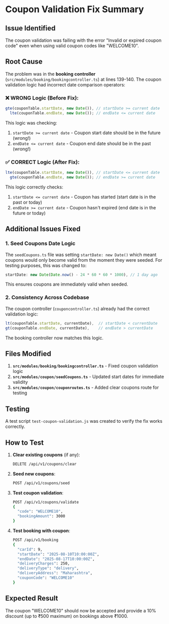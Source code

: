 # Coupon Validation Fix Summary

## Issue Identified

The coupon validation was failing with the error "Invalid or expired coupon code" even when using valid coupon codes like "WELCOME10".

## Root Cause

The problem was in the **booking controller** (`src/modules/booking/bookingcontroller.ts`) at lines 139-140. The coupon validation logic had incorrect date comparison operators:

### ❌ **WRONG Logic (Before Fix):**

```typescript
gte(couponTable.startDate, new Date()), // startDate >= current date
  lte(couponTable.endDate, new Date()); // endDate <= current date
```

This logic was checking:

1. `startDate >= current date` - Coupon start date should be in the future (wrong!)
2. `endDate <= current date` - Coupon end date should be in the past (wrong!)

### ✅ **CORRECT Logic (After Fix):**

```typescript
lte(couponTable.startDate, new Date()), // startDate <= current date
  gte(couponTable.endDate, new Date()); // endDate >= current date
```

This logic correctly checks:

1. `startDate <= current date` - Coupon has started (start date is in the past or today)
2. `endDate >= current date` - Coupon hasn't expired (end date is in the future or today)

## Additional Issues Fixed

### 1. **Seed Coupons Date Logic**

The `seedCoupons.ts` file was setting `startDate: new Date()` which meant coupons would only become valid from the moment they were seeded. For testing purposes, this was changed to:

```typescript
startDate: new Date(Date.now() - 24 * 60 * 60 * 1000), // 1 day ago
```

This ensures coupons are immediately valid when seeded.

### 2. **Consistency Across Codebase**

The coupon controller (`couponcontroller.ts`) already had the correct validation logic:

```typescript
lt(couponTable.startDate, currentDate),  // startDate < currentDate
gt(couponTable.endDate, currentDate),    // endDate > currentDate
```

The booking controller now matches this logic.

## Files Modified

1. **`src/modules/booking/bookingcontroller.ts`** - Fixed coupon validation logic
2. **`src/modules/coupon/seedCoupons.ts`** - Updated start dates for immediate validity
3. **`src/modules/coupon/couponroutes.ts`** - Added clear coupons route for testing

## Testing

A test script `test-coupon-validation.js` was created to verify the fix works correctly.

## How to Test

1. **Clear existing coupons** (if any):

   ```bash
   DELETE /api/v1/coupons/clear
   ```

2. **Seed new coupons**:

   ```bash
   POST /api/v1/coupons/seed
   ```

3. **Test coupon validation**:

   ```bash
   POST /api/v1/coupons/validate
   {
     "code": "WELCOME10",
     "bookingAmount": 3000
   }
   ```

4. **Test booking with coupon**:
   ```bash
   POST /api/v1/booking
   {
     "carId": 9,
     "startDate": "2025-08-10T10:00:00Z",
     "endDate": "2025-08-17T10:00:00Z",
     "deliveryCharges": 250,
     "deliveryType": "delivery",
     "deliveryAddress": "Maharashtra",
     "couponCode": "WELCOME10"
   }
   ```

## Expected Result

The coupon "WELCOME10" should now be accepted and provide a 10% discount (up to ₹500 maximum) on bookings above ₹1000.
